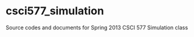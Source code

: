 csci577_simulation
==================

Source codes and documents for Spring 2013 CSCI 577 Simulation class